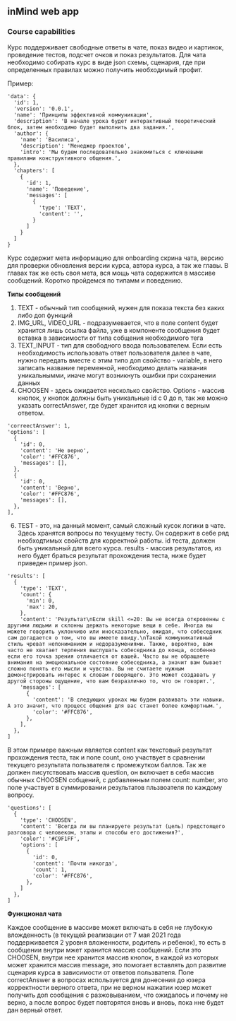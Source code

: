 ## inMind web app

### Course capabilities
Курс поддерживает свободные ответы в чате, показ видео и картинок, проведение тестов, подсчет очков и показ результатов. Для чата необходимо собирать курс в виде json схемы, сценария, где при определенных правилах можно получить необходимый профит.

Пример:
```
'data': {
  'id': 1,
  'version': '0.0.1',
  'name': 'Принципы эффективной коммуникации',
  'description': 'В начале урока будет интерактивный теоретический блок, затем необходимо будет выполнить два задания.',
  'author': {
    'name': 'Василиса',
    'description': 'Менеджер проектов',
    'intro': 'Мы будем последовательно знакомиться с ключевыми правилами конструктивного общения.',
  },
  'chapters': [
    {
      'id': 1,
      'name': 'Поведение',
      'messages': [
        {
          'type': 'TEXT',
          'content': '',
        }
      ]
    }
  ]
}
```

Курс содержит мета информацию для onboarding скрина чата, версию для проверки обновления версии курса, автора курса, а так же главы. В главах так же есть своя мета, вся мощь чата содержится в массиве сообщений. Коротко пройдемся по типамм и поведению.

**Типы сообщений**

1. TEXT - обычный тип сообщений, нужен для показа текста без каких либо доп функций
2. IMG_URL, VIDEO_URL - подразумевается, что в поле content будет хранится лишь ссылка файла, уже в компоненте сообщения будет вставка в зависимости от типа собщения необходимого тега
3. TEXT_INPUT - тип для свободного ввода пользователем. Если есть необходимость использовать ответ пользователя далее в чате, нужно передать вместе с этим типо доп свойство - variable, в него записать название переменной, необходимо делать названия уникальнымми, иначе могут возникнуть ошибки при сохранении данных
4. CHOOSEN - здесь ожидается несколько свойство. Options - массив кнопок, у кнопок должны быть уникальные id с 0 до n, так же можно указать correctAnswer, где будет хранится ид кнопки с верным ответом.

```
'correectAnswer': 1,
'options': [
  {
    'id': 0,
    'content': 'Не верно',
    'color': '#FFC876',
    'messages': [],
  },
  {
    'id': 0,
    'content': 'Верно',
    'color': '#FFC876',
    'messages': [],
  },
],
```
6. TEST - это, на данный момент, самый сложный кусок логики в чате. Здесь хранятся вопросы по текущему тесту. Он содержит в себе ряд необходтимых свойств для корректной работы. id теста, должен быть уникальный для всего курса. results - массив результатов, из него будет браться результат прохождения теста, ниже будет приведен пример json.

```
'results': [
  {
    'type': 'TEXT',
    'count': {
      'min': 0,
      'max': 20,
    },
    'content': 'Результат\nЕсли skill <=20: Вы не всегда откровенны с другими людьми и склонны держать некоторые вещи в себе. Иногда вы можете говорить уклончиво или иносказательно, ожидая, что собеседник сам догадается о том, что вы имеете ввиду.\nТакой коммуникативный стиль чреват непониманием и недоразумениями. Также, вероятно, вам часто не хватает терпения выслушать собеседника до конца, особенно если его точка зрения отличается от вашей. Часто вы не обращаете внимания на эмоциональное состояние собеседника, а значит вам бывает сложно понять его мысли и чувства. Вы не считаете нужным демонстрировать интерес к словам говорящего. Это может создавать у другой стороны ощущение, что вам безразлично то, что он говорит.',
    'messages': [
      {
        'content': 'В следующих уроках мы будем развивать эти навыки. А это значит, что процесс общения для вас станет более комфортным.',
        'color': '#FFC876',
      },
    ],
  },
]
```

В этом примере важным является content как текстовый результат прохождения теста, так и поле count, оно участвует в сравнении текущего результата пользвателя с промежутком баллов. Так же должен писутствовать массив question, он включает в себя массив обычных CHOOSEN собщений, с добавленным полем count: number, это поле участвует в суммировании результатов пльзвоателя по каждому вопросу.

```
'questions': [
  {
    'type': 'CHOOSEN',
    'content': 'Всегда ли вы планируете результат (цель) предстоящего разговора с человеком, этапы и способы его достижения?',
    'color': '#C9F1FF',
    'options': [
      {
        'id': 0,
        'content': 'Почти никогда',
        'count': 1,
        'color': '#FFC876',
      },
    ]
  },
]
```

**Функционал чата**

Каждое сообщение в массиве может включать в себя не глубокую вложденность (в текущей реализации от 7 мая 2021 года поддерживается 2 уровня вложенности, родитель и ребенок), то есть в сообщении внутри мжет хранится массив сообщений. Если это CHOOSEN, внутри нее хранится массив кнопок, в каждой из которых может хранится массив message, это помогает вставлять доп развитие сценария курса в зависимости от ответов пользвателя. Поле correctAnswer в вопросах используется для донесения до юзера корректности верного ответа, при не верном нажатии юзер может получить доп сообщения с разжовыванием, что ожидалось и почему не верно, а после вопрос будет повторятся вновь и вновь, пока нне будет дан верный ответ.

